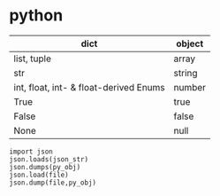 # python

| dict                                   | object |
| -------------------------------------- | ------ |
| list, tuple                            | array  |
| str                                    | string |
| int, float, int- & float-derived Enums | number |
| True                                   | true   |
| False                                  | false  |
| None                                   | null   |

````
import json 
json.loads(json_str)
json.dumps(py_obj) 
json.load(file)
json.dump(file,py_obj)
````

